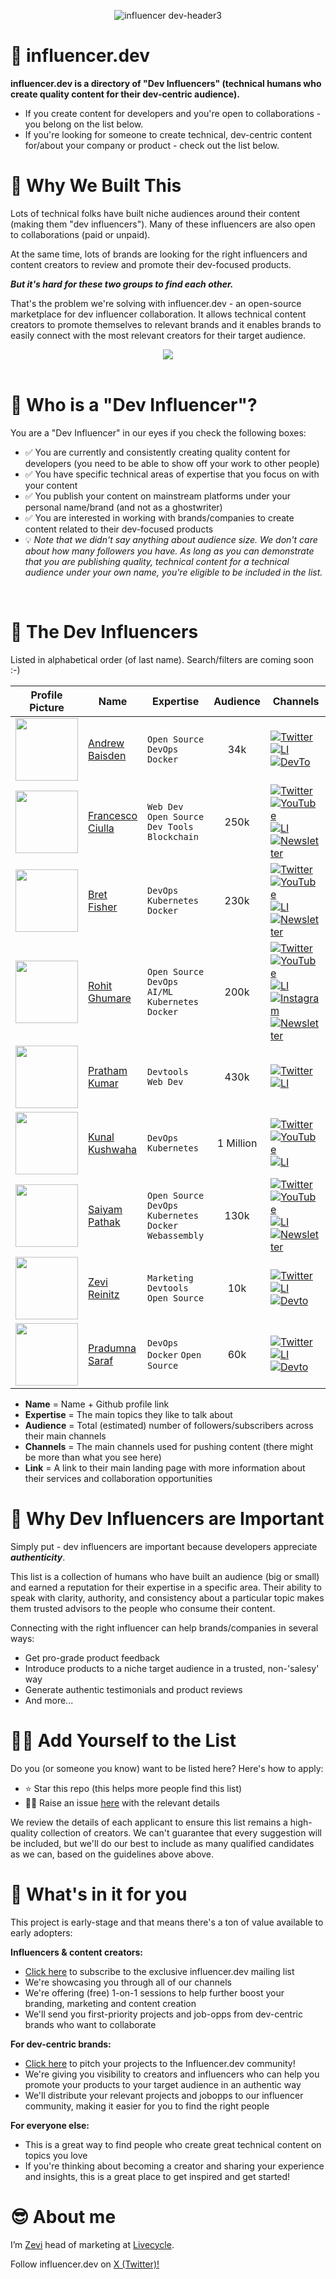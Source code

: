<div align="center">

![influencer dev-header3](https://github.com/zevireinitz/influencer.dev/assets/92805730/4d85d23d-5c9e-41cf-bfe7-0dfa8b44dc30)

</div>

# 👋 **influencer.dev**

**influencer.dev is a directory of "Dev Influencers" (technical humans who create quality content for their dev-centric audience).**
- If you create content for developers and you're open to collaborations - you belong on the list below.
- If you're looking for someone to create technical, dev-centric content for/about your company or product - check out the list below.

# 👷 **Why We Built This**
Lots of technical folks have built niche audiences around their content (making them "dev influencers"). Many of these influencers are also open to collaborations (paid or unpaid).

At the same time, lots of brands are looking for the right influencers and content creators to review and promote their dev-focused products.

_**But it's hard for these two groups to find each other.**_

That's the problem we're solving with influencer.dev - an open-source marketplace for dev influencer collaboration. It allows technical content creators to promote themselves to relevant brands and it enables brands to easily connect with the most relevant creators for their target audience.

<div align="center">

  <img src="https://github.com/zevireinitz/influencer.dev/assets/92805730/a938fff0-8a64-4cd7-ae3f-1b593bb348b3">

</div>

<br>

# 🤔 **Who is a "Dev Influencer"?**
You are a "Dev Influencer" in our eyes if you check the following boxes:
- ✅ You are currently and consistently creating quality content for developers (you need to be able to show off your work to other people)
- ✅ You have specific technical areas of expertise that you focus on with your content
- ✅ You publish your content on mainstream platforms under your personal name/brand (and not as a ghostwriter)
- ✅ You are interested in working with brands/companies to create content related to their dev-focused products
- 💡 _Note that we didn't say anything about audience size. We don't care about how many followers you have. As long as you can demonstrate that you are publishing quality, technical content for a technical audience under your own name, you're eligible to be included in the list._  

<br>

# 🤩 **The Dev Influencers**
Listed in alphabetical order (of last name). Search/filters are coming soon :-)



| Profile Picture | Name | Expertise | Audience | Channels | Link |
|----| --------------- | ---------- | :-------: | ---------- | :-------: |
| <img src="https://github.com/andrewbaisden.png" width="100" > | [Andrew Baisden](https://github.com/andrewbaisden) | `Open Source` `DevOps` `Docker` | 34k | [![Twitter](https://github.com/zevireinitz/influencer.dev/assets/92805730/7bd41f37-435a-4788-8103-5ae1e7dda54b)](https://twitter.com/andrewbaisden) <br> [![LI](https://github.com/zevireinitz/influencer.dev/assets/92805730/9ca0bf48-e9f6-47ac-b354-ecc0d6385056)](https://www.linkedin.com/in/andrew-baisden/) <br> [![DevTo](https://github.com/zevireinitz/influencer.dev/assets/92805730/e2e580c3-63f1-481d-adb3-56918cd8da47)](https://dev.to/andrewbaisden) | [Portfolio](https://andrewbaisden.com/) |
| <img src="https://github.com/FrancescoXX.png" width="100" > | [Francesco Ciulla](https://github.com/FrancescoXX) | `Web Dev` `Open Source` `Dev Tools` `Blockchain` | 250k | [![Twitter](https://github.com/zevireinitz/influencer.dev/assets/92805730/7bd41f37-435a-4788-8103-5ae1e7dda54b)](https://twitter.com/FrancescoCiull4) <br> [![YouTube](https://github.com/zevireinitz/influencer.dev/assets/92805730/571781a3-2fd1-4b4b-8443-3100effd5e0b)](https://www.youtube.com/@francescociulla) <br> [![LI](https://github.com/zevireinitz/influencer.dev/assets/92805730/9ca0bf48-e9f6-47ac-b354-ecc0d6385056)](https://www.linkedin.com/in/francesco-ciulla-roma/) <br> [![Newsletter](https://github.com/zevireinitz/influencer.dev/assets/92805730/d515ee63-aa46-45ac-849d-4fdcad74d658)](https://francescociulla.substack.com/) | [Portfolio](https://francescociulla.com) |
| <img src="https://github.com/bretfisher.png" width="100" > | [Bret Fisher](https://github.com/bretfisher) | `DevOps` `Kubernetes` `Docker` | 230k | [![Twitter](https://github.com/zevireinitz/influencer.dev/assets/92805730/7bd41f37-435a-4788-8103-5ae1e7dda54b)](https://twitter.com/bretfisher) <br> [![YouTube](https://github.com/zevireinitz/influencer.dev/assets/92805730/571781a3-2fd1-4b4b-8443-3100effd5e0b)](https://www.youtube.com/@BretFisher) <br> [![LI](https://github.com/zevireinitz/influencer.dev/assets/92805730/9ca0bf48-e9f6-47ac-b354-ecc0d6385056)](https://www.linkedin.com/in/bretefisher/) <br> [![Newsletter](https://github.com/zevireinitz/influencer.dev/assets/92805730/d515ee63-aa46-45ac-849d-4fdcad74d658)](https://www.bretfisher.com/newsletter/) | [Portfolio](https://www.bretfisher.com/) |
| <img src="https://github.com/rohitg00.png" width="100" > | [Rohit Ghumare](https://github.com/rohitg00) | `Open Source` `DevOps` `AI/ML` `Kubernetes` `Docker` | 200k | [![Twitter](https://github.com/zevireinitz/influencer.dev/assets/92805730/7bd41f37-435a-4788-8103-5ae1e7dda54b)](https://twitter.com/ghumare64) <br> [![YouTube](https://github.com/zevireinitz/influencer.dev/assets/92805730/571781a3-2fd1-4b4b-8443-3100effd5e0b)](https://www.youtube.com/@Ghumare64) <br> [![LI](https://github.com/zevireinitz/influencer.dev/assets/92805730/9ca0bf48-e9f6-47ac-b354-ecc0d6385056)](https://www.linkedin.com/in/rohit-ghumare/) <br> [![Instagram](https://github.com/zevireinitz/influencer.dev/assets/92805730/587679f3-7d99-4b5c-9e29-153b33c4d216)](https://www.instagram.com/devopsguys/) <br> [![Newsletter](https://github.com/zevireinitz/influencer.dev/assets/92805730/d515ee63-aa46-45ac-849d-4fdcad74d658)](https://thatdevopsguy.substack.com/) | [Portfolio](https://devrelasservice.com) |
| <img src="https://github.com/prathamkumar14.png" width="100" > | [Pratham Kumar](https://github.com/prathamkumar14) | `Devtools` `Web Dev` | 430k | [![Twitter](https://github.com/zevireinitz/influencer.dev/assets/92805730/7bd41f37-435a-4788-8103-5ae1e7dda54b)](https://twitter.com/prathkum) <br> [![LI](https://github.com/zevireinitz/influencer.dev/assets/92805730/9ca0bf48-e9f6-47ac-b354-ecc0d6385056)](https://www.linkedin.com/in/prathkum) | [Portfolio](https://www.prathamkumar.com/) |
| <img src="https://github.com/kunal-kushwaha.png" width="100" > | [Kunal Kushwaha](https://github.com/kunal-kushwaha) | `DevOps` `Kubernetes` | 1 Million | [![Twitter](https://github.com/zevireinitz/influencer.dev/assets/92805730/7bd41f37-435a-4788-8103-5ae1e7dda54b)](https://twitter.com/kunalstwt) <br> [![YouTube](https://github.com/zevireinitz/influencer.dev/assets/92805730/571781a3-2fd1-4b4b-8443-3100effd5e0b)](https://www.youtube.com/c/kunalkushwaha) <br> [![LI](https://github.com/zevireinitz/influencer.dev/assets/92805730/9ca0bf48-e9f6-47ac-b354-ecc0d6385056)](https://www.linkedin.com/in/kunal-kushwaha) | [Community](https://wemakedevs.org/) |
| <img src="https://github.com/saiyam1814.png" width="100" > | [Saiyam Pathak](https://github.com/saiyam1814) | `Open Source` `DevOps` `Kubernetes` `Docker` `Webassembly` | 130k | [![Twitter](https://github.com/zevireinitz/influencer.dev/assets/92805730/7bd41f37-435a-4788-8103-5ae1e7dda54b)](https://twitter.com/SaiyamPathak) <br> [![YouTube](https://github.com/zevireinitz/influencer.dev/assets/92805730/571781a3-2fd1-4b4b-8443-3100effd5e0b)](https://youtube.com/@kubesimplify) <br> [![LI](https://github.com/zevireinitz/influencer.dev/assets/92805730/9ca0bf48-e9f6-47ac-b354-ecc0d6385056)](https://www.linkedin.com/in/saiyampathak/) <br> [![Newsletter](https://github.com/zevireinitz/influencer.dev/assets/92805730/d515ee63-aa46-45ac-849d-4fdcad74d658)](https://saiyampathak.substack.com/) | [Community](https://kubesimplify.com) |
| <img src="https://github.com/zevireinitz.png" width="100" > | [Zevi Reinitz](https://github.com/zevireinitz) | `Marketing` `Devtools` `Open Source` | 10k | [![Twitter](https://github.com/zevireinitz/influencer.dev/assets/92805730/7bd41f37-435a-4788-8103-5ae1e7dda54b)](https://twitter.com/zevireinitz) <br> [![LI](https://github.com/zevireinitz/influencer.dev/assets/92805730/9ca0bf48-e9f6-47ac-b354-ecc0d6385056)](https://www.linkedin.com/in/zevi/) <br> [![Devto](https://github.com/zevireinitz/influencer.dev/assets/92805730/e2e580c3-63f1-481d-adb3-56918cd8da47)](https://dev.to/zevir) | [Portfolio](https://zevi.super.site/) |
| <img src="https://github.com/Pradumnasaraf.png" width="100" > | [Pradumna Saraf](https://github.com/Pradumnasaraf) | `DevOps` `Docker` `Open Source` | 60k | [![Twitter](https://github.com/zevireinitz/influencer.dev/assets/92805730/7bd41f37-435a-4788-8103-5ae1e7dda54b)](https://twitter.com/pradumna_saraf) <br> [![LI](https://github.com/zevireinitz/influencer.dev/assets/92805730/9ca0bf48-e9f6-47ac-b354-ecc0d6385056)](https://www.linkedin.com/in/pradumnasaraf/) <br> [![Devto](https://github.com/zevireinitz/influencer.dev/assets/92805730/e2e580c3-63f1-481d-adb3-56918cd8da47)](https://dev.to/pradumnasaraf) | [Portfolio](https://pradumnasaraf.dev/) |

- **Name** = Name + Github profile link
- **Expertise** = The main topics they like to talk about
- **Audience** = Total (estimated) number of followers/subscribers across their main channels
- **Channels** = The main channels used for pushing content (there might be more than what you see here)
- **Link** = A link to their main landing page with more information about their services and collaboration opportunities

# 🚀 **Why Dev Influencers are Important**
Simply put - dev influencers are important because developers appreciate _**authenticity**_. 

This list is a collection of humans who have built an audience (big or small) and earned a reputation for their expertise in a specific area. Their ability to speak with clarity, authority, and consistency about a particular topic makes them trusted advisors to the people who consume their content. 

Connecting with the right influencer can help brands/companies in several ways:
- Get pro-grade product feedback 
- Introduce products to a niche target audience in a trusted, non-'salesy' way
- Generate authentic testimonials and product reviews
- And more...

# 🙋‍♂️ **Add Yourself to the List**
Do you (or someone you know) want to be listed here? Here's how to apply:
- ⭐ Star this repo (this helps more people find this list)
- 🙋‍♂️ Raise an issue [here](https://github.com/zevireinitz/influencer.dev/issues/new?assignees=&labels=profile&projects=&template=profile.yml&title=Add+my+name+to+the+list+-+%3Cyour+name%3E) with the relevant details

We review the details of each applicant to ensure this list remains a high-quality collection of creators. We can't guarantee that every suggestion will be included, but we'll do our best to include as many qualified candidates as we can, based on the guidelines above above.

# 🤟 **What's in it for you**
This project is early-stage and that means there's a ton of value available to early adopters:

**Influencers & content creators:**
- [Click here](https://forms.gle/WusVnVcHKT97CqVb8) to subscribe to the exclusive influencer.dev mailing list
- We're showcasing you through all of our channels
- We're offering (free) 1-on-1 sessions to help further boost your branding, marketing and content creation 
- We'll send you first-priority projects and job-opps from dev-centric brands who want to collaborate

**For dev-centric brands:**
- [Click here](https://forms.gle/by3po2Qa2X8qptEr8) to pitch your projects to the Influencer.dev community!
- We're giving you visibility to creators and influencers who can help you promote your products to your target audience in an authentic way
- We'll distribute your relevant projects and jobopps to our influencer community, making it easier for you to find the right people

**For everyone else:**
- This is a great way to find people who create great technical content on topics you love
- If you're thinking about becoming a creator and sharing your experience and insights, this is a great place to get inspired and get started!

# 😎 **About me**
I’m [Zevi](https://github.com/zevireinitz) head of marketing at [Livecycle](https://livecycle.io/). 

Follow influencer.dev on [X (Twitter)!](https://twitter.com/influencer_dev)
